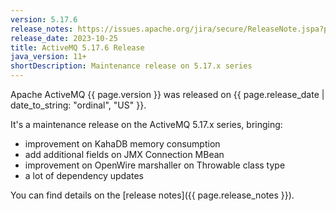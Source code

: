 ```yaml
---
version: 5.17.6
release_notes: https://issues.apache.org/jira/secure/ReleaseNote.jspa?projectId=12311210&version=12353377
release_date: 2023-10-25
title: ActiveMQ 5.17.6 Release
java_version: 11+
shortDescription: Maintenance release on 5.17.x series
---
```

Apache ActiveMQ {{ page.version }} was released on {{ page.release_date | date_to_string: "ordinal", "US" }}. 

It's a maintenance release on the ActiveMQ 5.17.x series, bringing:
- improvement on KahaDB memory consumption
- add additional fields on JMX Connection MBean
- improvement on OpenWire marshaller on Throwable class type
- a lot of dependency updates

You can find details on the [release notes]({{ page.release_notes }}).
